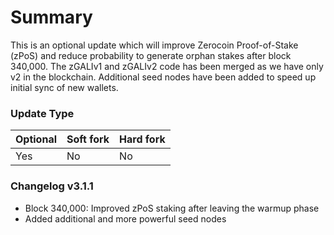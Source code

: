 # Summary

This is an optional update which will improve Zerocoin Proof-of-Stake (zPoS)
and reduce probability to generate orphan stakes after block 340,000. The
zGALIv1 and zGALIv2 code has been merged as we have only v2 in the blockchain.
Additional seed nodes have been added to speed up initial sync of new wallets.

### Update Type

Optional | Soft fork | Hard fork
---------|-----------|----------
Yes      | No        | No

### Changelog v3.1.1

* Block 340,000: Improved zPoS staking after leaving the warmup phase
* Added additional and more powerful seed nodes
